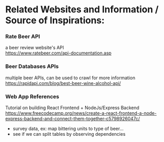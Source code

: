 # Related Websites and Information / Source of Inspirations:

### Rate Beer API
a beer review website's API\
https://www.ratebeer.com/api-documentation.asp

### Beer Databases APIs
multiple beer APIs, can be used to crawl for more information\
https://rapidapi.com/blog/best-beer-wine-alcohol-api/


### Web App References
Tutorial on building React Frontend + NodeJs/Express Backend <br>
https://www.freecodecamp.org/news/create-a-react-frontend-a-node-express-backend-and-connect-them-together-c5798926047c/


* survey data, ex: map bittering units to type of beer...
* see if we can split tables by observing dependencies

